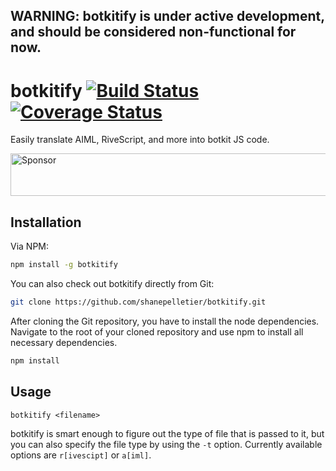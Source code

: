 ## WARNING: botkitify is under active development, and should be considered non-functional for now.

# botkitify [![Build Status](https://travis-ci.org/shanepelletier/botkitify.svg?branch=master)](https://travis-ci.org/shanepelletier/botkitify) [![Coverage Status](https://coveralls.io/repos/github/shanepelletier/botkitify/badge.svg?branch=master)](https://coveralls.io/github/shanepelletier/botkitify?branch=master)
Easily translate AIML, RiveScript, and more into botkit JS code.

<a href="https://app.codesponsor.io/link/rcAXs9FphCdsK1YyJ9DKxX93/shanepelletier/botkitify" rel="nofollow"><img src="https://app.codesponsor.io/embed/rcAXs9FphCdsK1YyJ9DKxX93/shanepelletier/botkitify.svg" style="width: 888px; height: 68px;" alt="Sponsor" /></a>

## Installation
Via NPM:
```bash
npm install -g botkitify
```

You can also check out botkitify directly from Git:
```bash
git clone https://github.com/shanepelletier/botkitify.git
```

After cloning the Git repository, you have to install the node dependencies. Navigate to the root of your cloned repository and use npm to install all necessary dependencies.
```bash
npm install
```

## Usage
```
botkitify <filename>
```

botkitify is smart enough to figure out the type of file that is passed to it, but you can also specify the file type by using the ```-t``` option. Currently available options are ```r[ivescipt]``` or ```a[iml]```.
